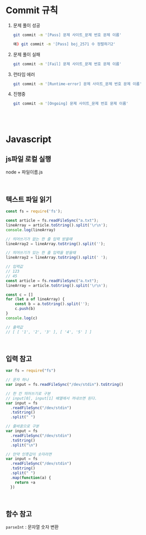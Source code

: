 # Commit 규칙

1. 문제 풀이 성공

   ```bash
   git commit -m '[Pass] 문제 사이트_문제 번호 문제 이름'
   
   예) git commit -m '[Pass] boj_2571 수 정렬하기2'
   ```

2. 문제 풀이 실패

   ```bash
   git commit -m '[Fail] 문제 사이트_문제 번호 문제 이름'
   ```

3. 런타임 에러

   ```bash
   git commit -m '[Runtime-error] 문제 사이트_문제 번호 문제 이름'
   ```

4. 진행중

   ```bash
   git commit -m '[Ongoing] 문제 사이트_문제 번호 문제 이름'
   ```

<br>

<br>

# Javascript

## js파일 로컬 실행

node + 파일이름.js

<br>

## 텍스트 파일 읽기

```javascript
const fs = require('fs');

const article = fs.readFileSync("a.txt");
lineArray = article.toString().split('\r\n');
console.log(lineArray)
```



```javascript
// 띄어쓰기가 없는 한 줄 입력 받을때
lineArray2 = lineArray.toString().split('');

// 띄어쓰기가 있는 한 줄 입력을 받을때
lineArray2 = lineArray.toString().split(' ');

// 입력값
// 123
// 45
const article = fs.readFileSync("a.txt");
lineArray = article.toString().split('\r\n');

const c = []
for (let a of lineArray) {
    const b = a.toString().split('');
    c.push(b)
}
console.log(c)

// 출력값
// [ [ '1', '2', '3' ], [ '4', '5' ] ]
```



<br>

## 입력 참고

```javascript
var fs = require("fs")

// 문자 하나
var input = fs.readFileSync("/dev/stdin").toString()

// 한 칸 띄어쓰기로 구분
// input[0], input[1] 배열에서 꺼내쓰면 된다.
var input = fs
  .readFileSync("/dev/stdin")
  .toString()
  .split(" ")

// 줄바꿈으로 구분
var input = fs
  .readFileSync("/dev/stdin")
  .toString()
  .split("\n")

// 만약 인풋값이 숫자라면
var input = fs
  .readFileSync("/dev/stdin")
  .toString()
  .split(" ")
  .map(function(a) {
    return +a
  })
```

<br>

## 함수 참고

`parseInt` : 문자열 숫자 변환



